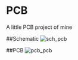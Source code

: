 # PCB
A little PCB project of mine

##Schematic
![sch_pcb](https://user-images.githubusercontent.com/45809332/174512998-ea7e7acc-3b26-4d01-80b5-1511beae6983.PNG)

##PCB
![pcb_pcb](https://user-images.githubusercontent.com/45809332/174512963-83016162-5a24-467a-b54c-4cbc66177c91.PNG)
